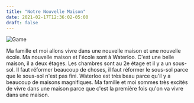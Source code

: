 ```yaml
---
title: "Notre Nouvelle Maison"
date: 2021-02-17T12:36:02-05:00
draft: false
---
```


![Game](/images/posts/ordinary_day.png)

Ma famille et moi allons vivre dans une nouvelle maison et une nouvelle école. Ma nouvelle maison et l'école sont à Waterloo. C'est une belle maison, il a deux étages. Les chambres sont au 2e étage et il y a un sous-sol. Il faut réformer beaucoup de choses, il faut réformer le sous-sol parce que le sous-sol n'est pas fini. Waterloo est très beau parce qu'il y a beaucoup de maisons magnifiques. Ma famille et moi sommes très excités de vivre dans une maison parce que c'est la première fois qu'on va vivre dans une maison.